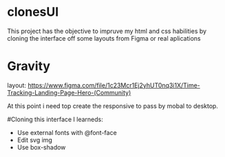 # clonesUI
 This project has the objective to impruve my html and css habilities by cloning the interface off some layouts from Figma or real aplications
 
 <h1>Gravity</h1>
 
 layout: https://www.figma.com/file/1c23Mcr1Ej2yhUT0nq3i1X/Time-Tracking-Landing-Page-Hero-(Community)
 
 At this point i need top create the responsive to pass by mobal to desktop.
 
 #Cloning this interface I learneds:
  - Use external fonts with @font-face
  - Edit svg img
  - Use box-shadow
 
